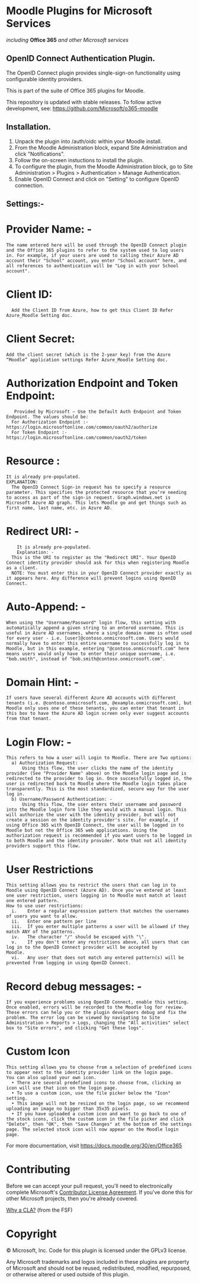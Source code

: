 # Moodle Plugins for Microsoft Services
*including* **Office 365** *and other Microsoft services*

## OpenID Connect Authentication Plugin.

The OpenID Connect plugin provides single-sign-on functionality using configurable identity providers.

This is part of the suite of Office 365 plugins for Moodle.

This repository is updated with stable releases. To follow active development, see: https://github.com/Microsoft/o365-moodle

## Installation.

1. Unpack the plugin into /auth/oidc within your Moodle install.
2. From the Moodle Administration block, expand Site Administration and click "Notifications".
3. Follow the on-screen instuctions to install the plugin.
4. To configure the plugin, from the Moodle Administration block, go to Site Administration > Plugins > Authentication > Manage Authentication.
5. Enable OpenID Connect and click on "Setting" to configure OpenID connection.

## Settings:-

# Provider Name: - 
    The name entered here will be used through the OpenID Connect plugin and the Office 365 plugins to refer to the system used to log users in. For example, if your users are used to calling their Azure AD account their "School" account, you enter "School account" here, and all references to authentication will be "Log in with your School account".

# Client ID:
	  Add the Client ID from Azure, how to get this Client ID Refer Azure_Moodle Setting doc.

# Client Secret:
    Add the client secret (which is the 2-year key) from the Azure “Moodle” application settings Refer Azure_Moodle Setting doc.
      
# Authorization Endpoint and Token Endpoint: 
	   Provided by Microsoft – Use the Default Auth Endpoint and Token Endpoint. The values should be:
      For Authorization Endpoint :- https://login.microsoftonline.com/common/oauth2/authorize
      For Token Endpoint :- https://login.microsoftonline.com/common/oauth2/token

# Resource :
    It is already pre-populated. 
    EXPLANATION: 
      The OpenID Connect Sign-in request has to specify a resource parameter. This specifies the protected resource that you’re needing to access as part of the sign-in request. Graph.windows.net is Microsoft Azure AD graph. This lets Moodle go and get things such as first name, last name, etc. in Azure AD.

# Redirect URI: -
		It is already pre-populated.
		Explanation: - 
      This is the URI to register as the "Redirect URI". Your OpenID Connect identity provider should ask for this when registering Moodle as a client. 
      NOTE: You must enter this in your OpenID Connect provider exactly as it appears here. Any difference will prevent logins using OpenID Connect.	

# Auto-Append: -
    When using the "Username/Password" login flow, this setting with automatically append a given string to an entered username. This is useful in Azure AD usernames, where a single domain name is often used for every user - i.e. [user]@contoso.onmicrosoft.com. Users would normally have to enter this entire username to successfully log in to Moodle, but in this example, entering "@contoso.onmicrosoft.com" here means users would only have to enter their unique username, i.e. "bob.smith", instead of "bob.smith@contoso.onmicrosoft.com".

# Domain Hint: -
    If users have several different Azure AD accounts with different tenants (i.e. @contoso.onmicrosoft.com, @example.onmicrosoft.com), but Moodle only uses one of these tenants, you can enter that tenant in this box to have the Azure AD login screen only ever suggest accounts from that tenant.

# Login Flow: -
    This refers to how a user will Login to Moodle. There are Two options:
      a) Authorization Request: -
          Using this flow, the user clicks the name of the identity provider (See "Provider Name" above) on the Moodle login page and is redirected to the provider to log in. Once successfully logged in, the user is redirected back to Moodle where the Moodle login takes place transparently. This is the most standardized, secure way for the user log in.
      b) Username/Password Authentication: -
          Using this flow, the user enters their username and password into the Moodle login form like they would with a manual login. This will authorize the user with the identity provider, but will not create a session on the identity provider's site. For example, if using Office 365 with OpenID Connect, the user will be logged in to Moodle but not the Office 365 web applications. Using the authorization request is recommended if you want users to be logged in to both Moodle and the identity provider. Note that not all identity providers support this flow.

# User Restrictions
    This setting allows you to restrict the users that can log in to Moodle using OpenID Connect (Azure AD). Once you've entered at least one user restriction, users logging in to Moodle must match at least one entered pattern.
    How to use user restrictions:
      i.	Enter a regular expression pattern that matches the usernames of users you want to allow.
      ii.	Enter one pattern per line
      iii.  If you enter multiple patterns a user will be allowed if they match ANY of the patterns.
      iv.	The character "/" should be escaped with "\".
      v.	If you don't enter any restrictions above, all users that can log in to the OpenID Connect provider will be accepted by       Moodle.
      vi.	Any user that does not match any entered pattern(s) will be prevented from logging in using OpenID Connect.

# Record debug messages: -
    If you experience problems using OpenID Connect, enable this setting. Once enabled, errors will be recorded to the Moodle log for review. These errors can help you or the plugin developers debug and fix the problem. The error log can be viewed by navigating to Site Administration > Reports > Logs, changing the "All activities" select box to "Site errors", and clicking "Get these logs".
    
# Custom Icon
    This setting allows you to choose from a selection of predefined icons to appear next to the identity provider link on the login page. 
    You can also upload your own icon.
      •	There are several predefined icons to choose from, clicking an icon will use that icon on the login page.
      •	To use a custom icon, use the file picker below the "Icon" setting.
      •	This image will not be resized on the login page, so we recommend uploading an image no bigger than 35x35 pixels.
      •	If you have uploaded a custom icon and want to go back to one of the stock icons, click the custom icon in the file picker and click "Delete", then "OK", then "Save Changes" at the bottom of the settings page. The selected stock icon will now appear on the Moodle login page.

For more documentation, visit https://docs.moodle.org/30/en/Office365

# Contributing

Before we can accept your pull request, you'll need to electronically complete Microsoft's [Contributor License Agreement](https://cla.microsoft.com/). If you've done this for other Microsoft projects, then you're already covered.

[Why a CLA?](https://www.gnu.org/licenses/why-assign.html) (from the FSF)

# Copyright

&copy; Microsoft, Inc.  Code for this plugin is licensed under the GPLv3 license.

Any Microsoft trademarks and logos included in these plugins are property of Microsoft and should not be reused, redistributed, modified, repurposed, or otherwise altered or used outside of this plugin.
